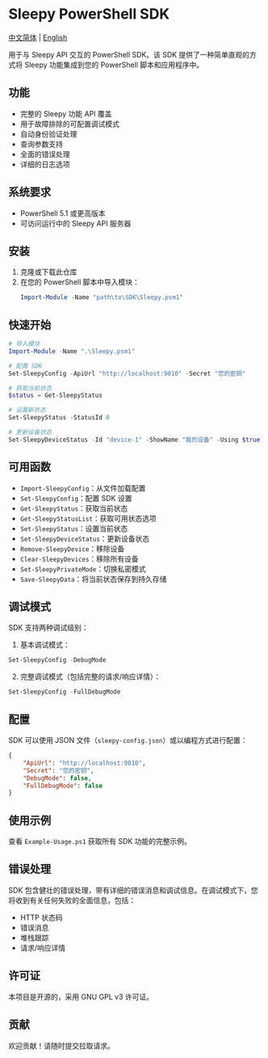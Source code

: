 # Sleepy PowerShell SDK

[中文简体](README_zh.md) | [English](README.md)

用于与 Sleepy API 交互的 PowerShell SDK。该 SDK 提供了一种简单直观的方式将 Sleepy 功能集成到您的 PowerShell 脚本和应用程序中。

## 功能

- 完整的 Sleepy 功能 API 覆盖
- 用于故障排除的可配置调试模式
- 自动身份验证处理
- 查询参数支持
- 全面的错误处理
- 详细的日志选项

## 系统要求

- PowerShell 5.1 或更高版本
- 可访问运行中的 Sleepy API 服务器

## 安装

1. 克隆或下载此仓库
2. 在您的 PowerShell 脚本中导入模块：
   ```powershell
   Import-Module -Name "path\to\SDK\Sleepy.psm1"
   ```

## 快速开始

```powershell
# 导入模块
Import-Module -Name ".\Sleepy.psm1"

# 配置 SDK
Set-SleepyConfig -ApiUrl "http://localhost:9010" -Secret "您的密钥"

# 获取当前状态
$status = Get-SleepyStatus

# 设置新状态
Set-SleepyStatus -StatusId 0

# 更新设备状态
Set-SleepyDeviceStatus -Id "device-1" -ShowName "我的设备" -Using $true -AppName "PowerShell"
```

## 可用函数

- `Import-SleepyConfig`：从文件加载配置
- `Set-SleepyConfig`：配置 SDK 设置
- `Get-SleepyStatus`：获取当前状态
- `Get-SleepyStatusList`：获取可用状态选项
- `Set-SleepyStatus`：设置当前状态
- `Set-SleepyDeviceStatus`：更新设备状态
- `Remove-SleepyDevice`：移除设备
- `Clear-SleepyDevices`：移除所有设备
- `Set-SleepyPrivateMode`：切换私密模式
- `Save-SleepyData`：将当前状态保存到持久存储

## 调试模式

SDK 支持两种调试级别：

1. 基本调试模式：
```powershell
Set-SleepyConfig -DebugMode
```

2. 完整调试模式（包括完整的请求/响应详情）：
```powershell
Set-SleepyConfig -FullDebugMode
```

## 配置

SDK 可以使用 JSON 文件（`sleepy-config.json`）或以编程方式进行配置：

```json
{
    "ApiUrl": "http://localhost:9010",
    "Secret": "您的密钥",
    "DebugMode": false,
    "FullDebugMode": false
}
```

## 使用示例

查看 `Example-Usage.ps1` 获取所有 SDK 功能的完整示例。

## 错误处理

SDK 包含健壮的错误处理，带有详细的错误消息和调试信息。在调试模式下，您将收到有关任何失败的全面信息，包括：

- HTTP 状态码
- 错误消息
- 堆栈跟踪
- 请求/响应详情

## 许可证

本项目是开源的，采用 GNU GPL v3 许可证。

## 贡献

欢迎贡献！请随时提交拉取请求。